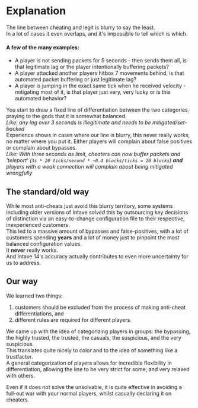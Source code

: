 # Explanation
The line between cheating and legit is blurry to say the least.<br>
In a lot of cases it even overlaps, and it's impossible to tell which is which.

#### A few of the many examples:
- A player is not sending packets for 5 seconds - then sends them all, is that legitimate lag or the player intentionally buffering packets?
- A player attacked another players hitbox 7 movements behind, is that automated packet buffering or just legitimate lag?
- A player is jumping in the exact same tick when he received velocity - mitigating most of it, is that player just very, very lucky or is this automated behavior?

You start to draw a fixed line of differentiation between the two categories, praying to the gods that it is somewhat balanced.<br>
*Like: any lag over 3 seconds is illegitimate and needs to be mitigated/set-backed*<br>
Experience shows in cases where our line is blurry, this never really works, no matter where you put it.
Either players will complain about false positives or complain about bypasses.<br>
*Like: With three seconds as limit, cheaters can now buffer packets and 'teleport' (`3s * 20 ticks/second * ~0.4 blocks/ticks = 20 blocks`)*
***and** players with a weak connection will complain about being mitigated wrongfully*

## The standard/old way
While most anti-cheats just avoid this blurry territory, some systems including older versions of Intave *solved* this by outsourcing key decisions of distinction via an easy-to-change configuration file to their respective, inexperienced customers.<br>
This led to a massive amount of bypasses and false-positives, with a lot of customers spending **years** and a lot of money just to pinpoint the most balanced configuration values.<br>
It **never** really works.<br>
And Intave 14's accuracy actually contributes to even more uncertainty for us to address. 

## Our way
We learned two things: 
1. customers should be excluded from the process of making anti-cheat differentiations, and
2. different rules are required for different players.

We came up with the idea of categorizing players in groups: the bypassing, the highly trusted, the trusted, the casuals, the suspicious, and the very suspicious.<br>
This translates quite nicely to color and to the idea of something like a trustfactor.<br>
A general categorization of players allows for incredible flexibility in differentiation, allowing the line to be very strict for some, and very relaxed with others.<br>

Even if it does not solve the unsolvable, it is quite effective in avoiding a full-out war with your normal players, whilst casually declaring it on cheaters.